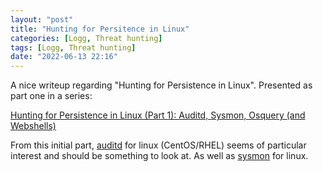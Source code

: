 ```yaml
---
layout: "post"
title: "Hunting for Persitence in Linux"
categories: [Logg, Threat hunting]
tags: [Logg, Threat hunting]
date: "2022-06-13 22:16"
---
```

A nice writeup regarding "Hunting for Persistence in Linux". Presented as part one in a series:

[Hunting for Persistence in Linux (Part 1): Auditd, Sysmon, Osquery (and Webshells)](https://www.activecountermeasures.com/hunting-for-persistence-in-linux-part-1-auditd-sysmon-osquery-and-webshells/)

From this initial part, [auditd](https://www.redhat.com/sysadmin/configure-linux-auditing-auditd) for linux (CentOS/RHEL) seems of particular interest and should be something to look  at. As well as [sysmon](https://github.com/Sysinternals/SysmonForLinux) for linux.